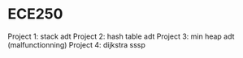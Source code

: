 # ECE250
Project 1: stack adt
Project 2: hash table adt
Project 3: min heap adt (malfunctionning)
Project 4: dijkstra sssp
